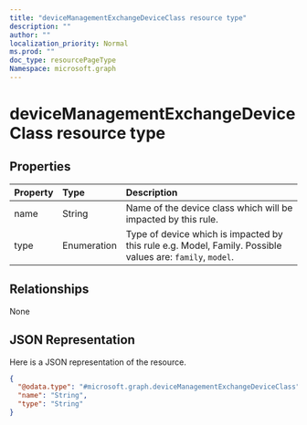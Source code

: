 ```yaml
---
title: "deviceManagementExchangeDeviceClass resource type"
description: ""
author: ""
localization_priority: Normal
ms.prod: ""
doc_type: resourcePageType
Namespace: microsoft.graph
---
```



# deviceManagementExchangeDeviceClass resource type



## Properties
|Property|Type|Description|
|:---|:---|:---|
|name|String|Name of the device class which will be impacted by this rule.|
|type|Enumeration|Type of device which is impacted by this rule e.g. Model, Family. Possible values are: `family`, `model`.|

## Relationships
None

## JSON Representation
Here is a JSON representation of the resource.
<!-- {
  "blockType": "resource",
  "@odata.type": "microsoft.graph.deviceManagementExchangeDeviceClass"
}
-->
``` json
{
  "@odata.type": "#microsoft.graph.deviceManagementExchangeDeviceClass",
  "name": "String",
  "type": "String"
}
```

